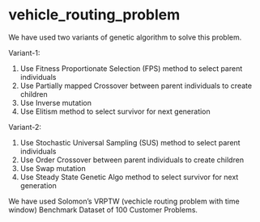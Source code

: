 # vehicle_routing_problem
We have used two variants of genetic algorithm to solve this problem.

Variant-1:
1. Use Fitness Proportionate Selection (FPS) method to select parent individuals
2. Use Partially mapped Crossover between parent individuals to create children
3. Use Inverse mutation
4. Use Elitism method to select survivor for next generation

Variant-2:
1. Use Stochastic Universal Sampling (SUS) method to select parent individuals
2. Use Order Crossover between parent individuals to create children
3. Use Swap mutation
4. Use Steady State Genetic Algo method to select survivor for next generation

We have used Solomon’s VRPTW (vechicle routing problem with time window) Benchmark Dataset of 100 Customer Problems.
